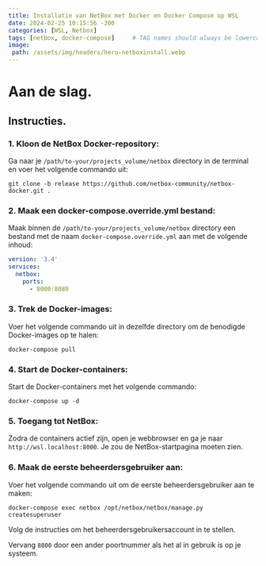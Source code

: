```yaml
---
title: Installatie van NetBox met Docker en Docker Compose op WSL
date: 2024-02-25 10:15:56 -300
categories: [WSL, Netbox]
tags: [netbox, docker-compose]     # TAG names should always be lowercase
image:
 path: /assets/img/headers/hero-netboxinstall.webp
---
```

# Aan de slag.

## Instructies.

### 1. **Kloon de NetBox Docker-repository**:
   Ga naar je `/path/to-your/projects_volume/netbox` directory in de terminal en voer het volgende commando uit:
   ```
   git clone -b release https://github.com/netbox-community/netbox-docker.git .
   ```

### 2. **Maak een docker-compose.override.yml bestand**:
   Maak binnen de `/path/to-your/projects_volume/netbox` directory een bestand met de naam `docker-compose.override.yml` aan met de volgende inhoud:
   ```yaml
   version: '3.4'
   services:
     netbox:
       ports:
         - 8000:8080
   ```

### 3. **Trek de Docker-images**:
   Voer het volgende commando uit in dezelfde directory om de benodigde Docker-images op te halen:
   ```
   docker-compose pull
   ```

### 4. **Start de Docker-containers**:
   Start de Docker-containers met het volgende commando:
   ```
   docker-compose up -d
   ```

### 5. **Toegang tot NetBox**:
   Zodra de containers actief zijn, open je webbrowser en ga je naar `http://wsl.localhost:8000`. Je zou de NetBox-startpagina moeten zien.

### 6. **Maak de eerste beheerdersgebruiker aan**:
   Voer het volgende commando uit om de eerste beheerdersgebruiker aan te maken:
   ```
   docker-compose exec netbox /opt/netbox/netbox/manage.py createsuperuser
   ```
   Volg de instructies om het beheerdersgebruikersaccount in te stellen.

Vervang `8000` door een ander poortnummer als het al in gebruik is op je systeem.